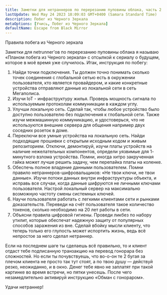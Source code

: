 ```yaml
---
title: Заметки для нетраннеров по перерезанию пуповины облака, часть 2
lastUpdate: Wed May 24 2023 18:09:03 GMT+0400 (Samara Standard Time)
description: Побег из Черного Зеркала
metaOptions: [Учись, Побег из Черного Зеркала]
defaultName: Escape from Black Mirror
---
```


<RoboAcademyText fWeight="500">
  Правила побега из Черного зеркала
</RoboAcademyText>

<LessonImages imageClasses="mb"  src='escape-from-black-mirror/BlackMirror-02.png' alt="Escape from Black Mirror symbol" />

Заметки для netrunner’ов по перерезанию пуповины облака я называю «Планом побега из Черного зеркала» с отсылкой к сериалу о будущем, которое в моё время уже случилось. Итак, инструкция по побегу:

1. Найди точки подключения. Ты должен точно понимать сколько точек соединения с глобальной сетью есть в окружении пользователя, кто является провайдером, и какие конкретные устройства отправляют данные из локальной сети в сеть Мегаполиса.
2. Изучи IoT - инфраструктуру жилья. Проверь мощность сигнала по используемым протоколам коммуникации в каждом углу.
3. Улучши локальную сеть. Сделай так, чтобы любое устройство было доступно пользователю без подключения к глобальной сети. Также изучи межмашинную коммуникацию, и удостоверься, что не используются внешние сервера для общения например двух соседних розеток в доме.
4. Переключи все умные устройства на локальную сеть. Найди подходящие прошивки с открытым исходным кодом и живым репозиторием. Отключи, демонтируй, изучи платы устройств на наличие нежелательных компонентов, определи уязвимые для 1- минутного взлома устройства. Помни, иногда хитро закрученная гайка может лучше решить задачу, чем перепайка платы на коленке.
5. Обеспечь полное владение данными пользователем. Помни правило нетраннеров-шифровальщиков: «Не твои ключи, не твои данные». Изучи потоки данных внутри инфраструктуры объекта, и исправь все случаи, когда данные шифруются не личными ключами пользователя. Настрой локальный сервер на максимально возможную частоту смены системных ключей.
6. Научи пользователя работать с легкими клиентами сети и рынками доказательств. Переведи на счёт пользователя такое количество токенов, сколько необходимо на 20 лет работы в сети.
7. Объясни правила цифровой гигиены. Проведи ликбез по набору утилит, которые обеспечат надежную защиту от популярных способов заражения из вне. Сделай вбойку мысли клиенту, что теперь только его глупость может испортить жизнь, ведь всё непростое за него сделал нетраннер.

Если на последнем шаге ты сделаешь всё правильно, то и клиент отдаст тебе  подписанную транзакцию на перевод гонорара без сложностей. Но если ты почувствуешь, что во-о-он те 2 бугая за плечом клиента не просто так тут стоят, а по твою душу — действуй резко, неожиданно, и в окно. Денег тебе явно не заплатят при такой картинке во время встречи, но пятки унесешь.  После чего незамедлительно активируй инструкцию «Обман с гонораром».

<RoboAcademyText>
  Удачи нетраннер!
</RoboAcademyText>